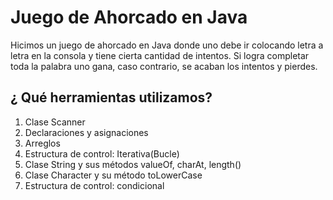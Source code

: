 
# Juego de Ahorcado en Java

Hicimos un juego de ahorcado en Java donde uno debe ir colocando letra a letra en la consola y tiene cierta cantidad de intentos. Si logra completar toda la palabra uno gana, caso contrario, se acaban los intentos y pierdes.

## ¿ Qué herramientas utilizamos? 

1. Clase Scanner
2. Declaraciones y asignaciones
3. Arreglos
4. Estructura de control: Iterativa(Bucle)
5. Clase String y sus métodos valueOf, charAt, length()
6. Clase Character y su método toLowerCase
7. Estructura de control: condicional
